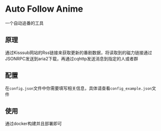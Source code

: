 # Auto Follow Anime

一个自动追番的工具

## 原理

通过Kisssub网站的Rss链接来获取更新的番剧数据，将读取到的磁力链接通过JSONRPC发送到aria2下载，再通过cqhttp发送消息到指定的人或者群

## 配置

在`config.json`文件中你需要填写相关信息，具体请查看`config_example.json`文件

## 使用

通过docker构建并且部署即可
